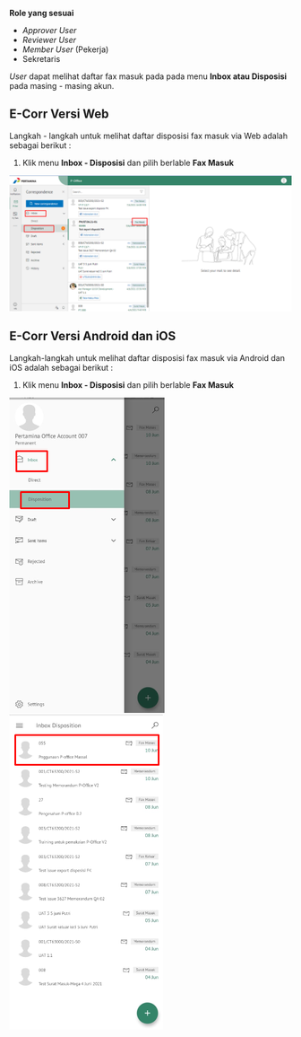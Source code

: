 **Role yang sesuai**

- *Approver User*
- *Reviewer User*
- *Member User* (Pekerja)
- Sekretaris

*User* dapat melihat daftar fax masuk pada pada menu **Inbox atau Disposisi** pada masing - masing akun. 

## **E-Corr Versi Web**

Langkah - langkah untuk melihat daftar disposisi fax masuk via Web adalah sebagai berikut :

1. Klik menu **Inbox - Disposisi** dan pilih berlable **Fax Masuk**

![gambar](FaxMasuk/FM_WEB/02DaftarDisposisi01.png) 



## **E-Corr Versi Android dan iOS**

Langkah-langkah untuk melihat daftar disposisi fax masuk via Android dan iOS adalah sebagai berikut :

1. Klik menu **Inbox - Disposisi** dan pilih berlable **Fax Masuk**

![gambar](FaxMasuk/FM_Android/DaftarDisposisi/02A01.png) ![gambar](FaxMasuk/FM_Android/DaftarDisposisi/02A02.png) 

